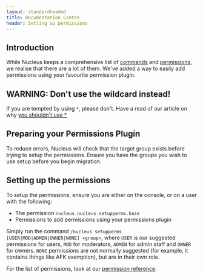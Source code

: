 ```yaml
---
layout: standardheadmd
title: Documentation Centre
header: Setting up permissions
---
```


## Introduction

While Nucleus keeps a comprehensive list of [commands](../commands2.html) and [permissions](../permissions.html), we realise
that there are a lot of them. We've added a way to easily add permissions using your favourite permission plugin.

## WARNING: Don't use the wildcard instead!

If you are tempted by using `*`, please don't. Have a read of our article on why [you shouldn't use *](../nowildcard.html)

## Preparing your Permissions Plugin

To reduce errors, Nucleus will check that the target group exists before trying to setup the permissions. Ensure you have
the groups you wish to use setup before you begin migration.

## Setting up the permissions

To setup the permissions, ensure you are either on the console, or on a user with the following:

* The permission `nucleus.nucleus.setupperms.base`
* Permissions to add permissions using your permissions plugin

Simply run the command `/nucleus setupperms [USER|MOD|ADMIN|OWNER|NONE] <group>`, where `USER` is our suggested permissions
for users, `MOD` for moderators, `ADMIN` for admin staff and `OWNER` for owners. `NONE` permissions are not normally suggested (for example,
it contains things like AFK exemption), but are in their own role.

For the list of permissions, look at our [permission reference](../permissions.html).
